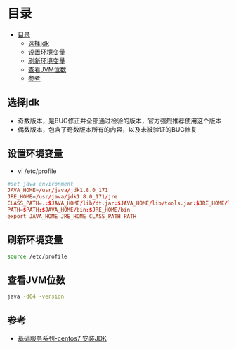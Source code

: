 # 目录
- [目录](#目录)
  - [选择jdk](#选择jdk)
  - [设置环境变量](#设置环境变量)
  - [刷新环境变量](#刷新环境变量)
  - [查看JVM位数](#查看jvm位数)
  - [参考](#参考)

## 选择jdk

- 奇数版本，是BUG修正并全部通过检验的版本，官方强烈推荐使用这个版本
- 偶数版本，包含了奇数版本所有的内容，以及未被验证的BUG修复

## 设置环境变量

- vi /etc/profile
``` conf
#set java environment
JAVA_HOME=/usr/java/jdk1.8.0_171
JRE_HOME=/usr/java/jdk1.8.0_171/jre
CLASS_PATH=.:$JAVA_HOME/lib/dt.jar:$JAVA_HOME/lib/tools.jar:$JRE_HOME/lib
PATH=$PATH:$JAVA_HOME/bin:$JRE_HOME/bin
export JAVA_HOME JRE_HOME CLASS_PATH PATH
```

## 刷新环境变量
``` bash
source /etc/profile
```

## 查看JVM位数
``` bash
java -d64 -version
```

## 参考

- [基础服务系列-centos7 安装JDK](https://my.oschina.net/wuxinshui/blog/1827946)